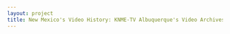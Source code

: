 ```yaml
--- 
layout: project 
title: New Mexico's Video History: KNME-TV Albuquerque's Video Archives at the University of New Mexico Center for Southwest Research
---
```



